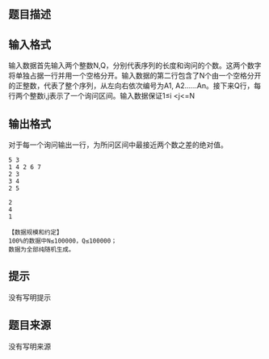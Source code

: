 ## 题目描述
## 输入格式
输入数据首先输入两个整数N,Q，分别代表序列的长度和询问的个数。这两个数字将单独占据一行并用一个空格分开。输入数据的第二行包含了N个由一个空格分开的正整数，代表了整个序列，从左向右依次编号为A1, A2……An。接下来Q行，每行两个整数i,j表示了一个询问区间。输入数据保证1≤i <j<=N
## 输出格式
对于每一个询问输出一行，为所问区间中最接近两个数之差的绝对值。

```input1
5 3
1 4 2 6 7
2 3
3 4
2 5

```

```output1
2
4
1

【数据规模和约定】
100%的数据中N≤100000，Q≤100000；
数据为全部纯随机生成。
```

## 提示
没有写明提示
## 题目来源
没有写明来源